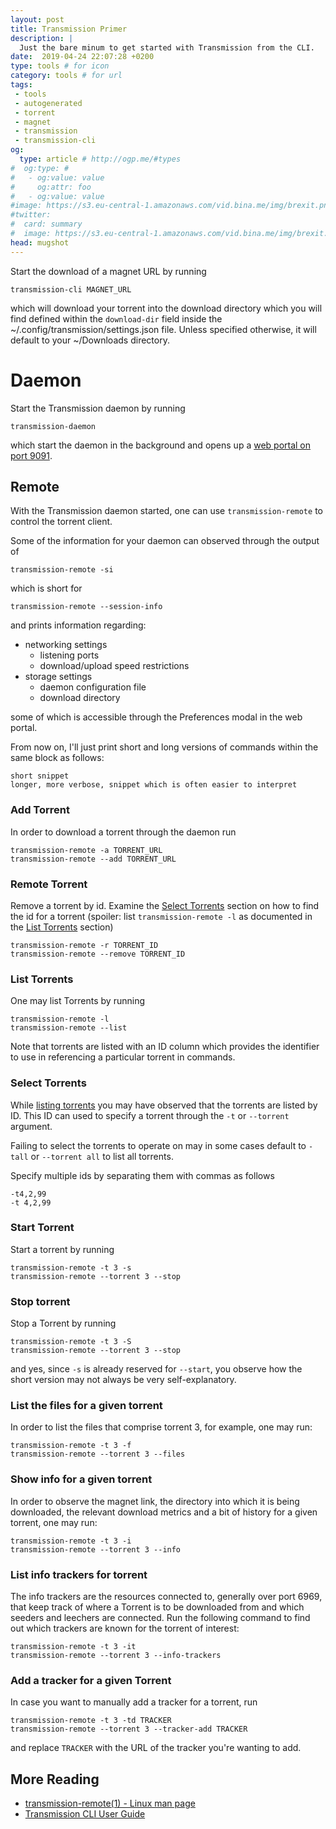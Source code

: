 ```yaml
---
layout: post
title: Transmission Primer
description: |
  Just the bare minum to get started with Transmission from the CLI.
date:  2019-04-24 22:07:28 +0200
type: tools # for icon
category: tools # for url
tags:
 - tools
 - autogenerated
 - torrent
 - magnet
 - transmission
 - transmission-cli
og:
  type: article # http://ogp.me/#types
#  og:type: #
#   - og:value: value
#     og:attr: foo
#   - og:value: value
#image: https://s3.eu-central-1.amazonaws.com/vid.bina.me/img/brexit.png
#twitter:
#  card: summary
#  image: https://s3.eu-central-1.amazonaws.com/vid.bina.me/img/brexit.png
head: mugshot
---
```

Start the download of a magnet URL by running

```
transmission-cli MAGNET_URL
```

which will download your torrent into the download directory which you will
find defined within the `download-dir` field inside the
~/.config/transmission/settings.json file. Unless specified otherwise, it will
default to your ~/Downloads directory.

# Daemon

Start the Transmission daemon by running

```
transmission-daemon
```

which start the daemon in the background and opens up a [web portal on port
9091](http://localhost:9091).

## Remote

With the Transmission daemon started, one can use `transmission-remote` to
control the torrent client.

Some of the information for your daemon can observed through the output of

```
transmission-remote -si
```

which is short for

```
transmission-remote --session-info
```

and prints information regarding:
 - networking settings
   - listening ports
   - download/upload speed restrictions
 - storage settings
   - daemon configuration file
   - download directory

some of which is accessible through the Preferences modal in the web portal.

From now on, I'll just print short and long versions of commands within the
same block as follows:

```
short snippet
longer, more verbose, snippet which is often easier to interpret
```

### Add Torrent

In order to download a torrent through the daemon run

```
transmission-remote -a TORRENT_URL
transmission-remote --add TORRENT_URL
```

### Remote Torrent

Remove a torrent by id. Examine the [Select Torrents](#select-torrents) section
on how to find the id for a torrent (spoiler: list `transmission-remote -l` as
documented in the [List Torrents](#list-torrents) section)

```
transmission-remote -r TORRENT_ID
transmission-remote --remove TORRENT_ID
```

### List Torrents

One may list Torrents by running

```
transmission-remote -l
transmission-remote --list
```

<div class="element note">
Note that torrents are listed with an ID column which provides the identifier
to use in referencing a particular torrent in commands.
</div>

### Select Torrents

While [listing torrents](#list-torrents) you may have observed that the
torrents are listed by ID. This ID can used to specify a torrent through the
`-t` or `--torrent` argument.

Failing to select the torrents to operate on may in some cases default to
`-tall` or `--torrent all` to list all torrents.

Specify multiple ids by separating them with commas as follows

```
-t4,2,99
-t 4,2,99
```

### Start Torrent

Start a torrent by running

```
transmission-remote -t 3 -s
transmission-remote --torrent 3 --stop
```

### Stop torrent

Stop a Torrent by running

```
transmission-remote -t 3 -S
transmission-remote --torrent 3 --stop
```

and yes, since `-s` is already reserved for `--start`, you observe how the
short version may not always be very self-explanatory.

### List the files for a given torrent

In order to list the files that comprise torrent 3, for example, one may run:

```
transmission-remote -t 3 -f
transmission-remote --torrent 3 --files
```

### Show info for a given torrent

In order to observe the magnet link, the directory into which it is being
downloaded, the relevant download metrics and a bit of history for a given
torrent, one may run:

```
transmission-remote -t 3 -i
transmission-remote --torrent 3 --info
```

### List info trackers for torrent

The info trackers are the resources connected to, generally over port 6969,
that keep track of where a Torrent is to be downloaded from and which seeders
and leechers are connected. Run the following command to find out which
trackers are known for the torrent of interest:

```
transmission-remote -t 3 -it
transmission-remote --torrent 3 --info-trackers
```

### Add a tracker for a given Torrent

In case you want to manually add a tracker for a torrent, run

```
transmission-remote -t 3 -td TRACKER
transmission-remote --torrent 3 --tracker-add TRACKER
```

and replace `TRACKER` with the URL of the tracker you're wanting to add.

## More Reading

 - [transmission-remote(1) - Linux man page][man-page]
 - [Transmission CLI User Guide][transmission-cli-ck]

[man-page]: https://linux.die.net/man/1/transmission-remote
[transmission-cli-ck]: https://cli-ck.io/transmission-cli-user-guide/
